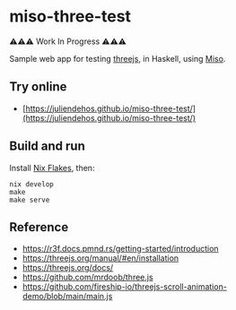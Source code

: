 # miso-three-test

⚠️⚠️⚠️ Work In Progress ⚠️⚠️⚠️

Sample web app for testing [threejs](https://threejs.org/), in Haskell, using [Miso](https://haskell-miso.org/).


## Try online

- [https://juliendehos.github.io/miso-three-test/](https://juliendehos.github.io/miso-three-test/)


## Build and run

Install [Nix Flakes](https://nixos.wiki/wiki/Flakes), then:

```
nix develop
make
make serve
```

## Reference

- https://r3f.docs.pmnd.rs/getting-started/introduction
- https://threejs.org/manual/#en/installation
- https://threejs.org/docs/
- https://github.com/mrdoob/three.js
- https://github.com/fireship-io/threejs-scroll-animation-demo/blob/main/main.js

